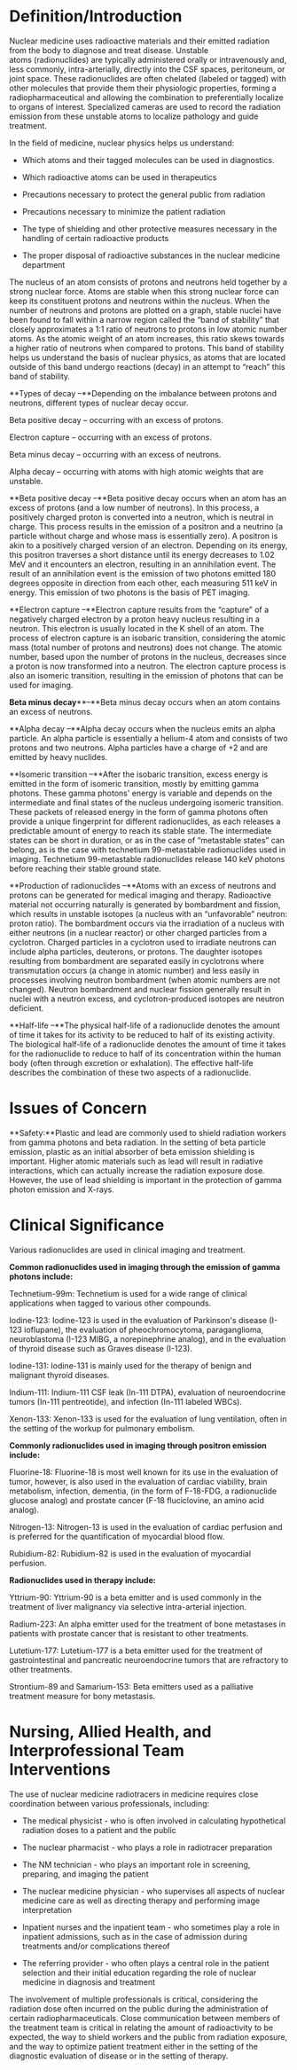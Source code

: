 # Definition/Introduction

Nuclear medicine uses radioactive materials and their emitted radiation from the body to diagnose and treat disease. Unstable atoms (radionuclides) are typically administered orally or intravenously and, less commonly, intra-arterially, directly into the CSF spaces, peritoneum, or joint space. These radionuclides are often chelated (labeled or tagged) with other molecules that provide them their physiologic properties, forming a radiopharmaceutical and allowing the combination to preferentially localize to organs of interest. Specialized cameras are used to record the radiation emission from these unstable atoms to localize pathology and guide treatment.

In the field of medicine, nuclear physics helps us understand:

- Which atoms and their tagged molecules can be used in diagnostics.

- Which radioactive atoms can be used in therapeutics

- Precautions necessary to protect the general public from radiation

- Precautions necessary to minimize the patient radiation

- The type of shielding and other protective measures necessary in the handling of certain radioactive products

- The proper disposal of radioactive substances in the nuclear medicine department

The nucleus of an atom consists of protons and neutrons held together by a strong nuclear force. Atoms are stable when this strong nuclear force can keep its constituent protons and neutrons within the nucleus. When the number of neutrons and protons are plotted on a graph, stable nuclei have been found to fall within a narrow region called the “band of stability” that closely approximates a 1:1 ratio of neutrons to protons in low atomic number atoms. As the atomic weight of an atom increases, this ratio skews towards a higher ratio of neutrons when compared to protons. This band of stability helps us understand the basis of nuclear physics, as atoms that are located outside of this band undergo reactions (decay) in an attempt to “reach” this band of stability.

**Types of decay –**Depending on the imbalance between protons and neutrons, different types of nuclear decay occur.

Beta positive decay – occurring with an excess of protons.

Electron capture – occurring with an excess of protons.

Beta minus decay – occurring with an excess of neutrons.

Alpha decay – occurring with atoms with high atomic weights that are unstable.

**Beta positive decay –**Beta positive decay occurs when an atom has an excess of protons (and a low number of neutrons). In this process, a positively charged proton is converted into a neutron, which is neutral in charge. This process results in the emission of a positron and a neutrino (a particle without charge and whose mass is essentially zero). A positron is akin to a positively charged version of an electron. Depending on its energy, this positron traverses a short distance until its energy decreases to 1.02 MeV and it encounters an electron, resulting in an annihilation event. The result of an annihilation event is the emission of two photons emitted 180 degrees opposite in direction from each other, each measuring 511 keV in energy. This emission of two photons is the basis of PET imaging.

**Electron capture –**Electron capture results from the “capture” of a negatively charged electron by a proton heavy nucleus resulting in a neutron. This electron is usually located in the K shell of an atom. The process of electron capture is an isobaric transition, considering the atomic mass (total number of protons and neutrons) does not change. The atomic number, based upon the number of protons in the nucleus, decreases since a proton is now transformed into a neutron. The electron capture process is also an isomeric transition, resulting in the emission of photons that can be used for imaging.

**Beta minus decay****–**Beta minus decay occurs when an atom contains an excess of neutrons.

**Alpha decay –**Alpha decay occurs when the nucleus emits an alpha particle. An alpha particle is essentially a helium-4 atom and consists of two protons and two neutrons. Alpha particles have a charge of +2 and are emitted by heavy nuclides.

**Isomeric transition –**After the isobaric transition, excess energy is emitted in the form of isomeric transition, mostly by emitting gamma photons. These gamma photons' energy is variable and depends on the intermediate and final states of the nucleus undergoing isomeric transition. These packets of released energy in the form of gamma photons often provide a unique fingerprint for different radionuclides, as each releases a predictable amount of energy to reach its stable state. The intermediate states can be short in duration, or as in the case of “metastable states” can belong, as is the case with technetium 99-metastable radionuclides used in imaging. Technetium 99-metastable radionuclides release 140 keV photons before reaching their stable ground state.

**Production of radionuclides –**Atoms with an excess of neutrons and protons can be generated for medical imaging and therapy. Radioactive material not occurring naturally is generated by bombardment and fission, which results in unstable isotopes (a nucleus with an “unfavorable” neutron: proton ratio). The bombardment occurs via the irradiation of a nucleus with either neutrons (in a nuclear reactor) or other charged particles from a cyclotron. Charged particles in a cyclotron used to irradiate neutrons can include alpha particles, deuterons, or protons. The daughter isotopes resulting from bombardment are separated easily in cyclotrons where transmutation occurs (a change in atomic number) and less easily in processes involving neutron bombardment (when atomic numbers are not changed). Neutron bombardment and nuclear fission generally result in nuclei with a neutron excess, and cyclotron-produced isotopes are neutron deficient.

**Half-life –**The physical half-life of a radionuclide denotes the amount of time it takes for its activity to be reduced to half of its existing activity. The biological half-life of a radionuclide denotes the amount of time it takes for the radionuclide to reduce to half of its concentration within the human body (often through excretion or exhalation). The effective half-life describes the combination of these two aspects of a radionuclide.

# Issues of Concern

**Safety:**Plastic and lead are commonly used to shield radiation workers from gamma photons and beta radiation. In the setting of beta particle emission, plastic as an initial absorber of beta emission shielding is important. Higher atomic materials such as lead will result in radiative interactions, which can actually increase the radiation exposure dose. However, the use of lead shielding is important in the protection of gamma photon emission and X-rays.

# Clinical Significance

Various radionuclides are used in clinical imaging and treatment.

**Common radionuclides used in imaging through the emission of gamma photons include:**

Technetium-99m: Technetium is used for a wide range of clinical applications when tagged to various other compounds.

Iodine-123: Iodine-123 is used in the evaluation of Parkinson's disease (I-123 ioflupane), the evaluation of pheochromocytoma, paraganglioma, neuroblastoma (I-123 MIBG, a norepinephrine analog), and in the evaluation of thyroid disease such as Graves disease (I-123).

Iodine-131: Iodine-131 is mainly used for the therapy of benign and malignant thyroid diseases.

Indium-111: Indium-111 CSF leak (In-111 DTPA), evaluation of neuroendocrine tumors (In-111 pentreotide), and infection (In-111 labeled WBCs).

Xenon-133: Xenon-133 is used for the evaluation of lung ventilation, often in the setting of the workup for pulmonary embolism.

**Commonly radionuclides used in imaging through positron emission include:**

Fluorine-18: Fluorine-18 is most well known for its use in the evaluation of tumor, however, is also used in the evaluation of cardiac viability, brain metabolism, infection, dementia, (in the form of F-18-FDG, a radionuclide glucose analog) and prostate cancer (F-18 fluciclovine, an amino acid analog).

Nitrogen-13: Nitrogen-13 is used in the evaluation of cardiac perfusion and is preferred for the quantification of myocardial blood flow.

Rubidium-82: Rubidium-82 is used in the evaluation of myocardial perfusion.

**Radionuclides used in therapy include:**

Yttrium-90: Yttrium-90 is a beta emitter and is used commonly in the treatment of liver malignancy via selective intra-arterial injection.

Radium-223: An alpha emitter used for the treatment of bone metastases in patients with prostate cancer that is resistant to other treatments.

Lutetium-177: Lutetium-177 is a beta emitter used for the treatment of gastrointestinal and pancreatic neuroendocrine tumors that are refractory to other treatments.

Strontium-89 and Samarium-153: Beta emitters used as a palliative treatment measure for bony metastasis.

# Nursing, Allied Health, and Interprofessional Team Interventions

The use of nuclear medicine radiotracers in medicine requires close coordination between various professionals, including:

- The medical physicist - who is often involved in calculating hypothetical radiation doses to a patient and the public

- The nuclear pharmacist - who plays a role in radiotracer preparation

- The NM technician - who plays an important role in screening, preparing, and imaging the patient

- The nuclear medicine physician - who supervises all aspects of nuclear medicine care as well as directing therapy and performing image interpretation

- Inpatient nurses and the inpatient team - who sometimes play a role in inpatient admissions, such as in the case of admission during treatments and/or complications thereof

- The referring provider - who often plays a central role in the patient selection and their initial education regarding the role of nuclear medicine in diagnosis and treatment

The involvement of multiple professionals is critical, considering the radiation dose often incurred on the public during the administration of certain radiopharmaceuticals. Close communication between members of the treatment team is critical in relating the amount of radioactivity to be expected, the way to shield workers and the public from radiation exposure, and the way to optimize patient treatment either in the setting of the diagnostic evaluation of disease or in the setting of therapy.